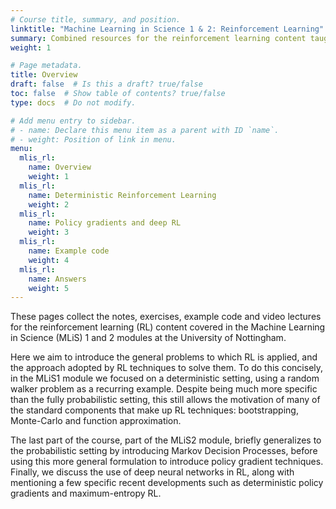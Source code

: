 ```yaml
---
# Course title, summary, and position.
linktitle: "Machine Learning in Science 1 & 2: Reinforcement Learning"
summary: Combined resources for the reinforcement learning content taught during the Machine Learning in Science 1 and 2 modules of the Machine Learning in Science masters.
weight: 1

# Page metadata.
title: Overview
draft: false  # Is this a draft? true/false
toc: false  # Show table of contents? true/false
type: docs  # Do not modify.

# Add menu entry to sidebar.
# - name: Declare this menu item as a parent with ID `name`.
# - weight: Position of link in menu.
menu:
  mlis_rl:
    name: Overview
    weight: 1
  mlis_rl:
    name: Deterministic Reinforcement Learning
    weight: 2
  mlis_rl:
    name: Policy gradients and deep RL
    weight: 3
  mlis_rl:
    name: Example code
    weight: 4
  mlis_rl:
    name: Answers
    weight: 5
---
```


These pages collect the notes, exercises, example code and video lectures for the reinforcement learning (RL) content covered in the Machine Learning in Science (MLiS) 1 and 2 modules at the University of Nottingham.

Here we aim to introduce the general problems to which RL is applied, and the approach adopted by RL techniques to solve them. To do this concisely, in the MLiS1 module we focused on a deterministic setting, using a random walker problem as a recurring example. Despite being much more specific than the fully probabilistic setting, this still allows the motivation of many of the standard components that make up RL techniques: bootstrapping, Monte-Carlo and function approximation.

The last part of the course, part of the MLiS2 module, briefly generalizes to the probabilistic setting by introducing Markov Decision Processes, before using this more general formulation to introduce policy gradient techniques. Finally, we discuss the use of deep neural networks in RL, along with mentioning a few specific recent developments such as deterministic policy gradients and maximum-entropy RL.